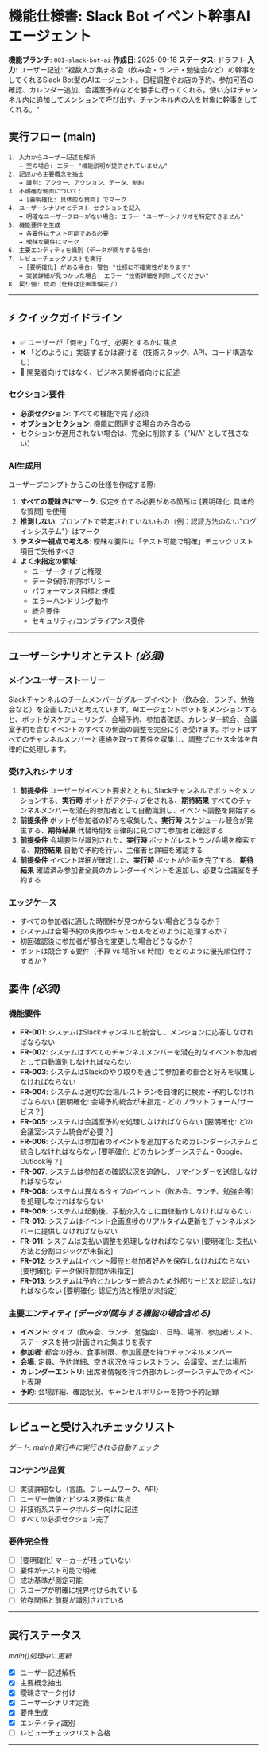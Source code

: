 # 機能仕様書: Slack Bot イベント幹事AIエージェント

**機能ブランチ**: `001-slack-bot-ai`
**作成日**: 2025-09-16
**ステータス**: ドラフト
**入力**: ユーザー記述: "複数人が集まる会（飲み会・ランチ・勉強会など）の幹事をしてくれるSlack Bot型のAIエージェント。日程調整やお店の予約、参加可否の確認、カレンダー追加、会議室予約などを勝手に行ってくれる。使い方はチャンネル内に追加してメンションで呼び出す。チャンネル内の人を対象に幹事をしてくれる。"

## 実行フロー (main)
```
1. 入力からユーザー記述を解析
   → 空の場合: エラー "機能説明が提供されていません"
2. 記述から主要概念を抽出
   → 識別: アクター、アクション、データ、制約
3. 不明確な側面について:
   → [要明確化: 具体的な質問] でマーク
4. ユーザーシナリオとテスト セクションを記入
   → 明確なユーザーフローがない場合: エラー "ユーザーシナリオを特定できません"
5. 機能要件を生成
   → 各要件はテスト可能である必要
   → 曖昧な要件にマーク
6. 主要エンティティを識別（データが関与する場合）
7. レビューチェックリストを実行
   → [要明確化] がある場合: 警告 "仕様に不確実性があります"
   → 実装詳細が見つかった場合: エラー "技術詳細を削除してください"
8. 戻り値: 成功（仕様は企画準備完了）
```

---

## ⚡ クイックガイドライン
- ✅ ユーザーが「何を」「なぜ」必要とするかに焦点
- ❌ 「どのように」実装するかは避ける（技術スタック、API、コード構造なし）
- 👥 開発者向けではなく、ビジネス関係者向けに記述

### セクション要件
- **必須セクション**: すべての機能で完了必須
- **オプションセクション**: 機能に関連する場合のみ含める
- セクションが適用されない場合は、完全に削除する（"N/A" として残さない）

### AI生成用
ユーザープロンプトからこの仕様を作成する際:
1. **すべての曖昧さにマーク**: 仮定を立てる必要がある箇所は [要明確化: 具体的な質問] を使用
2. **推測しない**: プロンプトで特定されていないもの（例：認証方法のない"ログインシステム"）はマーク
3. **テスター視点で考える**: 曖昧な要件は「テスト可能で明確」チェックリスト項目で失格すべき
4. **よく未指定の領域**:
   - ユーザータイプと権限
   - データ保持/削除ポリシー
   - パフォーマンス目標と規模
   - エラーハンドリング動作
   - 統合要件
   - セキュリティ/コンプライアンス要件

---

## ユーザーシナリオとテスト *(必須)*

### メインユーザーストーリー
Slackチャンネルのチームメンバーがグループイベント（飲み会、ランチ、勉強会など）を企画したいと考えています。AIエージェントボットをメンションすると、ボットがスケジューリング、会場予約、参加者確認、カレンダー統合、会議室予約を含むイベントのすべての側面の調整を完全に引き受けます。ボットはすべてのチャンネルメンバーと連絡を取って要件を収集し、調整プロセス全体を自律的に処理します。

### 受け入れシナリオ
1. **前提条件** ユーザーがイベント要求とともにSlackチャンネルでボットをメンションする、**実行時** ボットがアクティブ化される、**期待結果** すべてのチャンネルメンバーを潜在的参加者として自動識別し、イベント調整を開始する
2. **前提条件** ボットが参加者の好みを収集した、**実行時** スケジュール競合が発生する、**期待結果** 代替時間を自律的に見つけて参加者と確認する
3. **前提条件** 会場要件が識別された、**実行時** ボットがレストラン/会場を検索する、**期待結果** 自動で予約を行い、主催者と詳細を確認する
4. **前提条件** イベント詳細が確定した、**実行時** ボットが企画を完了する、**期待結果** 確認済み参加者全員のカレンダーイベントを追加し、必要な会議室を予約する

### エッジケース
- すべての参加者に適した時間枠が見つからない場合どうなるか？
- システムは会場予約の失敗やキャンセルをどのように処理するか？
- 初回確認後に参加者が都合を変更した場合どうなるか？
- ボットは競合する要件（予算 vs 場所 vs 時間）をどのように優先順位付けするか？

## 要件 *(必須)*

### 機能要件
- **FR-001**: システムはSlackチャンネルと統合し、メンションに応答しなければならない
- **FR-002**: システムはすべてのチャンネルメンバーを潜在的なイベント参加者として自動識別しなければならない
- **FR-003**: システムはSlackのやり取りを通じて参加者の都合と好みを収集しなければならない
- **FR-004**: システムは適切な会場/レストランを自律的に検索・予約しなければならない [要明確化: 会場予約統合が未指定 - どのプラットフォーム/サービス？]
- **FR-005**: システムは会議室予約を処理しなければならない [要明確化: どの会議室システム統合が必要？]
- **FR-006**: システムは参加者のイベントを追加するためカレンダーシステムと統合しなければならない [要明確化: どのカレンダーシステム - Google、Outlook等？]
- **FR-007**: システムは参加者の確認状況を追跡し、リマインダーを送信しなければならない
- **FR-008**: システムは異なるタイプのイベント（飲み会、ランチ、勉強会等）を処理しなければならない
- **FR-009**: システムは起動後、手動介入なしに自律動作しなければならない
- **FR-010**: システムはイベント企画進捗のリアルタイム更新をチャンネルメンバーに提供しなければならない
- **FR-011**: システムは支払い調整を処理しなければならない [要明確化: 支払い方法と分割ロジックが未指定]
- **FR-012**: システムはイベント履歴と参加者好みを保存しなければならない [要明確化: データ保持期間が未指定]
- **FR-013**: システムは予約とカレンダー統合のため外部サービスと認証しなければならない [要明確化: 認証方法と権限が未指定]

### 主要エンティティ *(データが関与する機能の場合含める)*
- **イベント**: タイプ（飲み会、ランチ、勉強会）、日時、場所、参加者リスト、ステータスを持つ計画された集まりを表す
- **参加者**: 都合の好み、食事制限、参加履歴を持つチャンネルメンバー
- **会場**: 定員、予約詳細、空き状況を持つレストラン、会議室、または場所
- **カレンダーエントリ**: 出席者情報を持つ外部カレンダーシステムでのイベント表現
- **予約**: 会場詳細、確認状況、キャンセルポリシーを持つ予約記録

---

## レビューと受け入れチェックリスト
*ゲート: main()実行中に実行される自動チェック*

### コンテンツ品質
- [ ] 実装詳細なし（言語、フレームワーク、API）
- [ ] ユーザー価値とビジネス要件に焦点
- [ ] 非技術系ステークホルダー向けに記述
- [ ] すべての必須セクション完了

### 要件完全性
- [ ] [要明確化] マーカーが残っていない
- [ ] 要件がテスト可能で明確
- [ ] 成功基準が測定可能
- [ ] スコープが明確に境界付けられている
- [ ] 依存関係と前提が識別されている

---

## 実行ステータス
*main()処理中に更新*

- [x] ユーザー記述解析
- [x] 主要概念抽出
- [x] 曖昧さマーク付け
- [x] ユーザーシナリオ定義
- [x] 要件生成
- [x] エンティティ識別
- [ ] レビューチェックリスト合格

---
